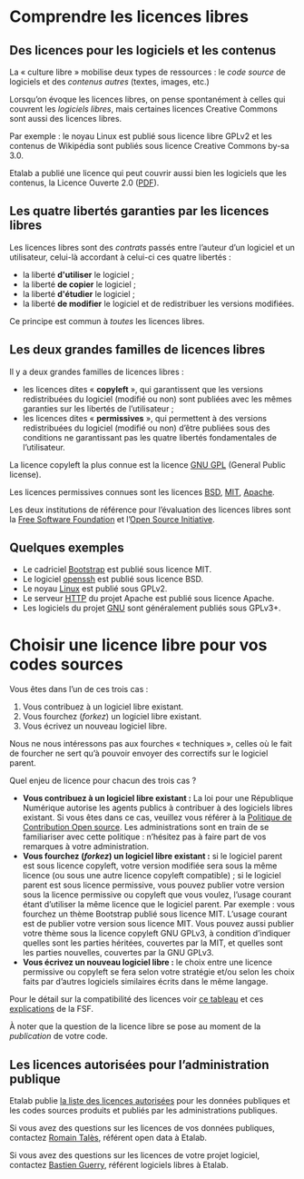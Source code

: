 # Comprendre les licences libres

## Des licences pour les logiciels et les contenus

La « culture libre » mobilise deux types de ressources : le *code source* de logiciels et des *contenus autres* (textes, images, etc.)

Lorsqu’on évoque les licences libres, on pense spontanément à celles qui couvrent les *logiciels libres*, mais certaines licences Creative Commons sont aussi des licences libres.

Par exemple : le noyau Linux est publié sous licence libre GPLv2 et les contenus de Wikipédia sont publiés sous licence Creative Commons by-sa 3.0.

Etalab a publié une licence qui peut couvrir aussi bien les logiciels que les contenus, la Licence Ouverte 2.0 ([PDF](https://www.etalab.gouv.fr/wp-content/uploads/2017/04/ETALAB-Licence-Ouverte-v2.0.pdf)).

## Les quatre libertés garanties par les licences libres

Les licences libres sont des *contrats* passés entre l’auteur d’un logiciel et un utilisateur, celui-là accordant à celui-ci ces quatre libertés :

- la liberté **d'utiliser** le logiciel ;
- la liberté **de copier** le logiciel ;
- la liberté **d'étudier** le logiciel ;
- la liberté **de modifier** le logiciel et de redistribuer les versions modifiées.

Ce principe est commun à *toutes* les licences libres.


## Les deux grandes familles de licences libres

Il y a deux grandes familles de licences libres :

- les licences dites « **copyleft** », qui garantissent que les versions redistribuées du logiciel (modifié ou non) sont publiées avec les mêmes garanties sur les libertés de l’utilisateur ;
- les licences dites « **permissives** », qui permettent à des versions redistribuées du logiciel (modifié ou non) d’être publiées sous des conditions ne garantissant pas les quatre libertés fondamentales de l’utilisateur.

La licence copyleft la plus connue est la licence [GNU GPL](https://fr.wikipedia.org/wiki/Licence_publique_g%25C3%25A9n%25C3%25A9rale_GNU) (General Public license).

Les licences permissives connues sont les licences [BSD](https://fr.wikipedia.org/wiki/Licence_BSD), [MIT](https://fr.wikipedia.org/wiki/Licence_MIT), [Apache](https://fr.wikipedia.org/wiki/Licence_Apache).

Les deux institutions de référence pour l’évaluation des licences libres sont la [Free Software Foundation](https://fr.wikipedia.org/wiki/Free_Software_Foundation) et l’[Open Source Initiative](https://opensource.org/).

## Quelques exemples

- Le cadriciel [Bootstrap](https://getbootstrap.com/) est publié sous licence MIT.
- Le logiciel [openssh](https://www.openssh.com/) est publié sous licence BSD.
- Le noyau [Linux](https://www.linux.org/) est publié sous GPLv2.
- Le serveur [HTTP](https://httpd.apache.org/) du projet Apache est publié sous licence Apache.
- Les logiciels du projet [GNU](https://www.gnu.org/) sont généralement publiés sous GPLv3+.


# Choisir une licence libre pour vos codes sources

Vous êtes dans l’un de ces trois cas :

1. Vous contribuez à un logiciel libre existant.
2. Vous fourchez (*forkez*) un logiciel libre existant.
3. Vous écrivez un nouveau logiciel libre.

Nous ne nous intéressons pas aux fourches « techniques », celles où le fait de fourcher ne sert qu’à pouvoir envoyer des correctifs sur le logiciel parent.

Quel enjeu de licence pour chacun des trois cas ?

- **Vous contribuez à un logiciel libre existant :** La loi pour une République Numérique autorise les agents publics à contribuer à des logiciels libres existant. Si vous êtes dans ce cas, veuillez vous référer à la [Politique de Contribution Open source](https://www.numerique.gouv.fr/publications/politique-logiciel-libre/). Les administrations sont en train de se familiariser avec cette politique : n’hésitez pas à faire part de vos remarques à votre administration.
- **Vous fourchez (*forkez*) un logiciel libre existant :** si le logiciel parent est sous licence copyleft, votre version modifiée sera sous la même licence (ou sous une autre licence copyleft compatible) ; si le logiciel parent est sous licence permissive, vous pouvez publier votre version sous la licence permissive ou copyleft que vous voulez, l’usage courant étant d’utiliser la même licence que le logiciel parent. Par exemple : vous fourchez un thème Bootstrap publié sous licence MIT. L’usage courant est de publier votre version sous licence MIT. Vous pouvez aussi publier votre thème sous la licence copyleft GNU GPLv3, à condition d’indiquer quelles sont les parties héritées, couvertes par la MIT, et quelles sont les parties nouvelles, couvertes par la GNU GPLv3.
- **Vous écrivez un nouveau logiciel libre :** le choix entre une licence permissive ou copyleft se fera selon votre stratégie et/ou selon les choix faits par d’autres logiciels similaires écrits dans le même langage.

Pour le détail sur la compatibilité des licences voir [ce tableau](https://vvlibri.org/fr/guide-de-lauteur-libre-gerer-des-licences-differentes-compatibilites-de-licences/tableau-de) et ces [explications](https://www.gnu.org/licenses/license-compatibility.fr.html) de la FSF.

À noter que la question de la licence libre se pose au moment de la *publication* de votre code.

## Les licences autorisées pour l’administration publique

Etalab publie [la liste des licences autorisées](http://www.data.gouv.fr/fr/licences) pour les données publiques et les codes sources produits et publiés par les administrations publiques.

Si vous avez des questions sur les licences de vos données publiques, contactez [Romain Talès](mailto:romain.tales@modernisation.gouv.fr), référent open data à Etalab.

Si vous avez des questions sur les licences de votre projet logiciel, contactez [Bastien Guerry](mailto:opensource@data.gouv.fr), référent logiciels libres à Etalab.

